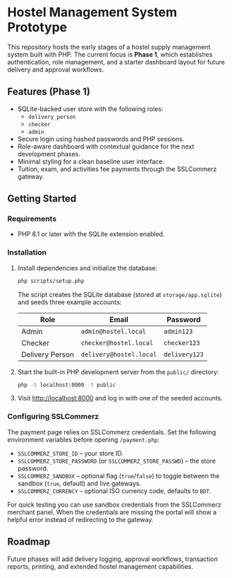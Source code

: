 # Hostel Management System Prototype

This repository hosts the early stages of a hostel supply management system built with PHP. The current focus is **Phase 1**, which establishes authentication, role management, and a starter dashboard layout for future delivery and approval workflows.

## Features (Phase 1)

- SQLite-backed user store with the following roles:
  - `delivery_person`
  - `checker`
  - `admin`
- Secure login using hashed passwords and PHP sessions.
- Role-aware dashboard with contextual guidance for the next development phases.
- Minimal styling for a clean baseline user interface.
- Tuition, exam, and activities fee payments through the SSLCommerz gateway.

## Getting Started

### Requirements

- PHP 8.1 or later with the SQLite extension enabled.

### Installation

1. Install dependencies and initialize the database:

   ```bash
   php scripts/setup.php
   ```

   The script creates the SQLite database (stored at `storage/app.sqlite`) and seeds three example accounts:

   | Role             | Email                   | Password     |
   | ---------------- | ----------------------- | ------------ |
   | Admin            | `admin@hostel.local`    | `admin123`   |
   | Checker          | `checker@hostel.local`  | `checker123` |
   | Delivery Person  | `delivery@hostel.local` | `delivery123`|

2. Start the built-in PHP development server from the `public/` directory:

   ```bash
   php -S localhost:8000 -t public
   ```

3. Visit [http://localhost:8000](http://localhost:8000) and log in with one of the seeded accounts.

### Configuring SSLCommerz

The payment page relies on SSLCommerz credentials. Set the following environment variables before opening `/payment.php`:

- `SSLCOMMERZ_STORE_ID` – your store ID.
- `SSLCOMMERZ_STORE_PASSWORD` (or `SSLCOMMERZ_STORE_PASSWD`) – the store password.
- `SSLCOMMERZ_SANDBOX` – optional flag (`true`/`false`) to toggle between the sandbox (`true`, default) and live gateways.
- `SSLCOMMERZ_CURRENCY` – optional ISO currency code, defaults to `BDT`.

For quick testing you can use sandbox credentials from the SSLCommerz merchant panel. When the credentials are missing the portal will show a helpful error instead of redirecting to the gateway.

## Roadmap

Future phases will add delivery logging, approval workflows, transaction reports, printing, and extended hostel management capabilities.
